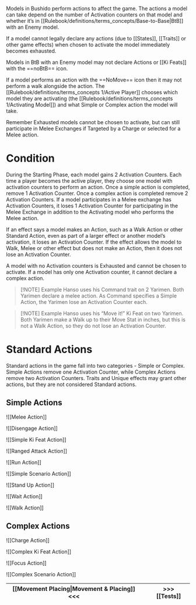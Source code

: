 Models in Bushido perform actions to affect the game. The actions a model can take depend on the number of Activation counters on that model and whether it’s in [[Rulebook/definitions/terms_concepts/Base-to-Base|BtB]] with an Enemy model.

If a model cannot legally declare any actions (due to [[States]], [[Traits]] or other game effects) when chosen to activate the model immediately becomes exhausted.

Models in BtB with an Enemy model may not declare Actions or [[Ki Feats]] with the ==noBtB== icon.

If a model performs an action with the ==NoMove== icon then it may not perform a walk alongside the action. The [[Rulebook/definitions/terms_concepts 1/Active Player]] chooses which model they are activating (the [[Rulebook/definitions/terms_concepts 1/Activating Model]]) and what Simple or Complex action the model will take.

Remember Exhausted models cannot be chosen to activate, but can still participate in Melee Exchanges if Targeted by a Charge or selected for a Melee action.

# Condition
During the Starting Phase, each model gains 2 Activation Counters. Each time a player becomes the active player, they choose one model with activation counters to perform an action.
Once a simple action is completed, remove 1 Activation Counter. Once a complex action is completed remove 2 Activation Counters.
If a model participates in a Melee exchange has Activation Counters, it loses 1 Activation Counter for participating in the Melee Exchange in addition to the Activating model who performs the Melee action.

If an effect says a model makes an Action, such as a Walk Action or other Standard Action, even as part of a larger effect or another model’s activation, it loses an Activation Counter. If the effect allows the model to Walk, Melee or other effect but does not make an Action, then it does not lose an Activation Counter.

A model with no Activation counters is Exhausted and cannot be chosen to activate. If a model has only one Activation counter, it cannot declare a complex action.


> [!NOTE] Example
> Hanso uses his Command trait on 2 Yarimen. Both Yarimen declare a melee action.
> As Command specifies a Simple Action, the Yarimen lose an Activation Counter each.

> [!NOTE] Example
> Hanso uses his “Move it!” Ki Feat on two Yarimen.
> Both Yarimen make a Walk up to their Move Stat in inches, but this is not a Walk Action, so they do not lose an Activation Counter.

# Standard Actions
Standard actions in the game fall into two categories - Simple or Complex. Simple Actions remove one Activation Counter, while Complex Actions remove two Activation Counters. Traits and Unique effects may grant other actions, but they are not considered Standard actions.

## Simple Actions

![[Melee Action]]

![[Disengage Action]]

![[Simple Ki Feat Action]]

![[Ranged Attack Action]]

![[Run Action]]

![[Simple Scenario Action]]

![[Stand Up Action]]

![[Wait Action]]

![[Walk Action]]

## Complex Actions

![[Charge Action]]

![[Complex Ki Feat Action]]

![[Focus Action]]

![[Complex Scenario Action]]

| [[Movement Placing\|Movement & Placing]] <<< |     | >>> [[Tests]] |
| -------------------------------------------- | --- | ------------- |